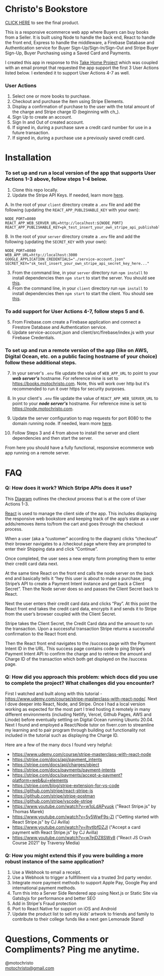 # Christo's Bookstore

<a href="https://books.motochristo.com">CLICK HERE</a> to see the final product.

This is a responsive ecommerce web app where Buyers can buy books from a Seller. It is built using Node to handle the back end, React to handle the front end, Express to handle the middleware, a Firebase Database and Authentication service for Buyer Sign-Up/Sign-In/Sign-Out and Stripe Buyer Sign-Up, Buyer Purchasing using a Saved Card and Payments. 

I created this app in response to this <a href="https://github.com/mattmitchell6/sa-takehome-project-node">Take Home Project<a/> which was coupled with an email prompt that requested the app support the first 3 User Actions listed below. I extended it to support User Actions 4-7 as well.

### User Actions
1. Select one or more books to purchase.
2. Checkout and purchase the item using Stripe Elements.
3. Display a confirmation of purchase to the user with the total amount of the charge and Stripe charge ID (beginning with ch_).
4. Sign Up to create an account.
5. Sign In and Out of created account.
6. If signed in, during a purchase save a credit card number for use in a future transaction.
7. If signed in, during a purchase use a previously saved credit card.

# Installation
  
### To set up and run a local version of the app that supports User Actions 1-3 above, follow steps 1-4 below.

1. Clone this repo locally.
2. Update the Stripe API Keys. If needed, learn more <a href="https://bit.ly/2V2NAgQ">here</a>.

A. In the root of your `client` directory create a `.env` file and add the following (updating the `REACT_APP_PUBLISHABLE_KEY` with your own): 
```
NODE_PORT=8080
REACT_APP_WEB_SERVER_URL=http://localhost:${NODE_PORT}
REACT_APP_PUBLISHABLE_KEY=pk_test_insert_your_own_stripe_api_publishable_key_here...
```
B. In the root of your `server` directory create a `.env` file and add the following (updating the `SECRET_KEY` with your own): 
```
NODE_PORT=8080
WEB_APP_URL=http://localhost:3000
GOOGLE_APPLICATION_CREDENTIALS="./service-account.json"
SECRET_KEY="sk_test_insert_your_own_stripe_api_secret_key_here..."
```
3. From the command line, in your `server` directory run `npm install` to install dependencies then `npm start` to start the server. You should see <a href="https://bit.ly/36KeUTY">this</a>.
4. From the command line, in your `client` directory run `npm install` to install dependencies then `npm start` to start the client. You should see <a href="https://bit.ly/3kDjbk0">this</a>.

### To add support for User Actions 4-7, follow steps 5 and 6.

5. From Firebase.com create a Firebase application and connect a Firestore Database and Authentication service.
6. Update service-account.json and client/src/firebase/index.js with your Firebase Credentials.

### To set up and run a remote version of the app (like on AWS, Digital Ocean, etc. on a public facing hostname of your choice) follow these additional steps.

7. In your server's `.env` file update the value of `WEB_APP_URL` to point to your <i><b>web server's</b></i> hostname. For reference mine is set to https://books.motochristo.com. Note, this will work over http but it's recommended to run it over https for security purposes.

8. In your client's `.env` file update the value of `REACT_APP_WEB_SERVER_URL` to point to your <i><b>node server's</b></i> hostname. For reference mine is set to https://node.motochristo.com.

9. Update the server configuration to map requests for port 8080 to the domain running node. If needed, learn more <a href="https://www.twilio.com/blog/react-app-with-node-js-server-proxy">here</a>.

10. Follow Steps 3 and 4 from above to install the server and client dependencies and then start the server.

From here you should have a fully functional, responsive ecommerce web app running on a remote server.

# FAQ

### Q: How does it work? Which Stripe APIs does it use? <br />
  
This <a href="https://bit.ly/3Bo2oHN">Diagram</a> outlines the checkout process that is at the core of User Actions 1-3.

<a href=”https://reactjs.org/”>React</a> is used to manage the client side of the app. This includes displaying the responsive web bookstore and keeping track of the app’s state as a user adds/removes items to/from the cart and goes through the checkout process.

When a user (aka a “customer” according to the diagram) clicks “checkout” their browser navigates to a /checkout page where they are prompted to enter their Shipping data and click “Continue”.

Once completed, the user sees a new empty form prompting them to enter their credit card data next.

At the same time React on the front end calls the node server on the back end and basically tells it “hey this user is about to make a purchase, ping Stripe’s API to create a Payment Intent instance and get back a Client Secret”. Then the Node server does so and passes the Client Secret back to React.

Next the user enters their credit card data and clicks “Pay”. At this point the React front end takes the credit card data, encrypts it and sends it to Stripe from the user’s browser coupled with the Client Secret.

Stripe takes the Client Secret, the Credit Card data and the amount to run the transaction. Upon a successful transaction Stripe returns a successful confirmation to the React front end. 

Then the React front end navigates to the /success page with the Payment Intent ID in the URL. This success page contains code to ping Stripe’s Payment Intent API to confirm the charge and to retrieve the amount and Charge ID of the transaction which both get displayed on the /success page.

### Q: How did you approach this problem: which docs did you use to complete the project? What challenges did you encounter?

First I watched and built along with this tutorial - https://www.udemy.com/course/stripe-masterclass-with-react-node/. Next I dove deeper into React, Node, and Stripe. Once I had a local version working as expected for the most part I tried hosting it remotely in many different environments (including Netlify, Vercel, Github Pages, AWS and Linode) before eventually settling on Digital Ocean running Ubuntu 20.04. Next I found and employed a React/Node tutor on fiverr.com to streamline my learning and to pair program through building out functionality not included in the tutorial such as displaying the Charge ID.

Here are a few of the many docs I found very helpful: 
* https://www.udemy.com/course/stripe-masterclass-with-react-node
* https://stripe.com/docs/api/payment_intents
* https://stripe.com/docs/api/charges/object
* https://stripe.com/docs/payments/payment-intents
* https://stripe.com/docs/payments/accept-a-payment?platform=web&ui=elements
* https://stripe.com/blog/stripe-extension-for-vs-code
* https://github.com/stripe/react-stripe-js
* https://github.com/stripe/stripe-postman
* https://github.com/stripe/vscode-stripe
* https://www.youtube.com/watch?v=w1oLdAPyuok ("React Stripe.js" by Thomas Marek)
* https://www.youtube.com/watch?v=5y5WwF9s-ZI ("Getting started with React Stripe.js" by CJ Avilla)
* https://www.youtube.com/watch?v=IhvtIbfDZJI ("Accept a card payment with React Stripe.js" by CJ Avilla)
* https://www.youtube.com/watch?v=w7ejDZ8SWv8 ("React JS Crash Course 2021" by Traversy Media)

### Q: How you might extend this if you were building a more robust instance of the same application?

1. Use a Webhook to email a receipt.
2. Use a Webhook to trigger a fullfillment via a trusted 3rd party vendor.
3. Integrate more payment methods to support Apple Pay, Google Pay and international payment methods.
4. Turn this into a Server Side Rendered app using Next.js or Static Site via Gatsbyjs for performance and better SEO
5. Add in Stripe's Fraud protection
6. Port to React Native for support on iOS and Android
7. Update the product list to sell my kids' artwork to friends and family to contribute to their college funds like a next gen Lemonade Stand!
  
# Questions, Comments or Compliments? Ping me anytime.

@motochristo <br />
motochristo@gmail.com <br />
